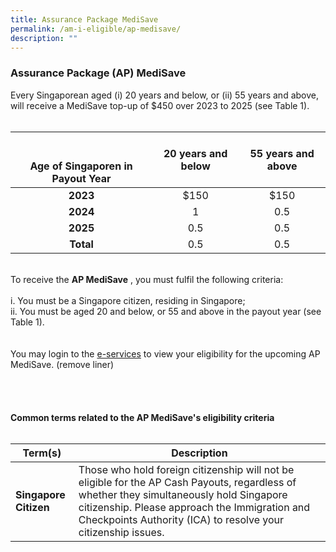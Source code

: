 ```yaml
---
title: Assurance Package MediSave
permalink: /am-i-eligible/ap-medisave/
description: ""
---
```

### Assurance Package (AP) MediSave ###
Every Singaporean aged (i) 20 years and below, or (ii) 55 years and above, will receive a MediSave top-up of $450 over 2023 to 2025 (see Table 1). 
<br><br>
<table>
<thead>
  <tr>
    <th style="text-align:center; vertical-align:middle" rowspan="2"><br><br>Age of Singaporen in Payout Year</th>
		<th style="text-align:center; vertical-align:middle" rowspan="4">20 years and below</th>
  </tr>
  <tr>
    <th style="text-align:center; vertical-align:middle">55 years and above<br></th>
  </tr>
</thead>
<tbody>
  <tr>
		<td style="text-align:center; vertical-align:middle"><b>2023</b></td>
    <td style="text-align:center; vertical-align:middle">$150</td>
       <td style="text-align:center; vertical-align:middle">$150</td>
  </tr>
	  <tr>
    <td style="text-align:center; vertical-align:middle"><b>2024</b></td>
    <td style="text-align:center; vertical-align:middle">1</td>
       <td style="text-align:center; vertical-align:middle">0.5</td>
  </tr>
	  <tr>
    <td style="text-align:center; vertical-align:middle"><b>2025</b></td>
    <td style="text-align:center; vertical-align:middle">0.5</td>
       <td style="text-align:center; vertical-align:middle">0.5</td>
  </tr>
	  <tr>
    <td style="text-align:center; vertical-align:middle"><b>Total</b></td>
    <td style="text-align:center; vertical-align:middle">0.5</td>
       <td style="text-align:center; vertical-align:middle">0.5</td>
 </tr>
  </tbody>
</table><br>
To receive the <b>AP MediSave</b> , you must fulfil the following criteria:<br><br>
i. You must be a Singapore citizen, residing in Singapore;<br>
ii. You must be aged 20 and below, or 55 and above in the payout year (see Table 1).<br>
<br><br>
You may login to the <a href="https://www.govpayouts.gov.sg/cds/gstv/login" class="hyperlink">e-services</a> to view your eligibility for the upcoming AP MediSave. (remove liner)<br><br><br>
<br><br>
<b>Common terms related to the AP MediSave's eligibility criteria</b><br><br>
<table>
<thead>
  <tr>
		<th style="width:20%"><b>Term(s)</b></th>
		<th><b>Description</b></th>
  </tr>
</thead>
<tbody>
  <tr>
		<td><b>Singapore Citizen</b></td>
    <td>Those who hold foreign citizenship will not be eligible for the AP Cash Payouts, regardless of whether they simultaneously hold Singapore citizenship. Please approach the Immigration and Checkpoints Authority (ICA) to resolve your citizenship issues.</td>
  </tr>
</tbody>
</table>
